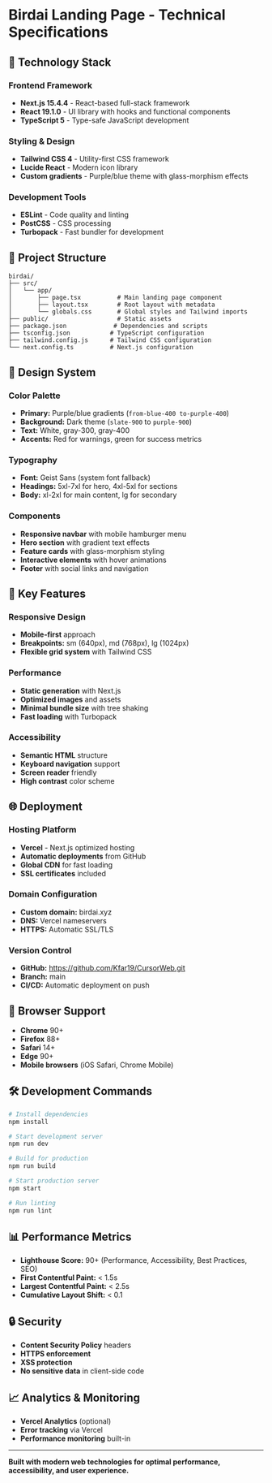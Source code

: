 # Birdai Landing Page - Technical Specifications

## 🚀 **Technology Stack**

### **Frontend Framework**
- **Next.js 15.4.4** - React-based full-stack framework
- **React 19.1.0** - UI library with hooks and functional components
- **TypeScript 5** - Type-safe JavaScript development

### **Styling & Design**
- **Tailwind CSS 4** - Utility-first CSS framework
- **Lucide React** - Modern icon library
- **Custom gradients** - Purple/blue theme with glass-morphism effects

### **Development Tools**
- **ESLint** - Code quality and linting
- **PostCSS** - CSS processing
- **Turbopack** - Fast bundler for development

## 📁 **Project Structure**

```
birdai/
├── src/
│   └── app/
│       ├── page.tsx          # Main landing page component
│       ├── layout.tsx        # Root layout with metadata
│       └── globals.css       # Global styles and Tailwind imports
├── public/                   # Static assets
├── package.json             # Dependencies and scripts
├── tsconfig.json           # TypeScript configuration
├── tailwind.config.js      # Tailwind CSS configuration
└── next.config.ts          # Next.js configuration
```

## 🎨 **Design System**

### **Color Palette**
- **Primary:** Purple/blue gradients (`from-blue-400 to-purple-400`)
- **Background:** Dark theme (`slate-900` to `purple-900`)
- **Text:** White, gray-300, gray-400
- **Accents:** Red for warnings, green for success metrics

### **Typography**
- **Font:** Geist Sans (system font fallback)
- **Headings:** 5xl-7xl for hero, 4xl-5xl for sections
- **Body:** xl-2xl for main content, lg for secondary

### **Components**
- **Responsive navbar** with mobile hamburger menu
- **Hero section** with gradient text effects
- **Feature cards** with glass-morphism styling
- **Interactive elements** with hover animations
- **Footer** with social links and navigation

## 🔧 **Key Features**

### **Responsive Design**
- **Mobile-first** approach
- **Breakpoints:** sm (640px), md (768px), lg (1024px)
- **Flexible grid system** with Tailwind CSS

### **Performance**
- **Static generation** with Next.js
- **Optimized images** and assets
- **Minimal bundle size** with tree shaking
- **Fast loading** with Turbopack

### **Accessibility**
- **Semantic HTML** structure
- **Keyboard navigation** support
- **Screen reader** friendly
- **High contrast** color scheme

## 🌐 **Deployment**

### **Hosting Platform**
- **Vercel** - Next.js optimized hosting
- **Automatic deployments** from GitHub
- **Global CDN** for fast loading
- **SSL certificates** included

### **Domain Configuration**
- **Custom domain:** birdai.xyz
- **DNS:** Vercel nameservers
- **HTTPS:** Automatic SSL/TLS

### **Version Control**
- **GitHub:** https://github.com/Kfar19/CursorWeb.git
- **Branch:** main
- **CI/CD:** Automatic deployment on push

## 📱 **Browser Support**

- **Chrome** 90+
- **Firefox** 88+
- **Safari** 14+
- **Edge** 90+
- **Mobile browsers** (iOS Safari, Chrome Mobile)

## 🛠 **Development Commands**

```bash
# Install dependencies
npm install

# Start development server
npm run dev

# Build for production
npm run build

# Start production server
npm start

# Run linting
npm run lint
```

## 📊 **Performance Metrics**

- **Lighthouse Score:** 90+ (Performance, Accessibility, Best Practices, SEO)
- **First Contentful Paint:** < 1.5s
- **Largest Contentful Paint:** < 2.5s
- **Cumulative Layout Shift:** < 0.1

## 🔒 **Security**

- **Content Security Policy** headers
- **HTTPS enforcement**
- **XSS protection**
- **No sensitive data** in client-side code

## 📈 **Analytics & Monitoring**

- **Vercel Analytics** (optional)
- **Error tracking** via Vercel
- **Performance monitoring** built-in

---

**Built with modern web technologies for optimal performance, accessibility, and user experience.** 